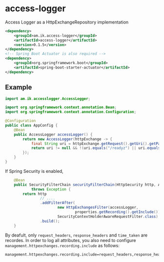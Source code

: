 # access-logger
Access Logger as a HttpExchangeRepository implementation 

```xml
<dependency>
	<groupId>am.ik.access-logger</groupId>
	<artifactId>access-logger</artifactId>
	<version>0.1.5</version>
</dependency>
<!-- Spring Boot Actuator is also required -->
<dependency>
	<groupId>org.springframework.boot</groupId>
	<artifactId>spring-boot-starter-actuator</artifactId>
</dependency>
```


## Example

```java
import am.ik.accesslogger.AccessLogger;

import org.springframework.context.annotation.Bean;
import org.springframework.context.annotation.Configuration;

@Configuration
public class AppConfig {
	@Bean
	public AccessLogger accessLogger() {
		return new AccessLogger(httpExchange -> {
			final String uri = httpExchange.getRequest().getUri().getPath();
			return uri != null && !(uri.equals("/readyz") || uri.equals("/livez") || uri.startsWith("/actuator"));
		});
	}
}
```

If Spring Security is enabled,


```java
	@Bean
	public SecurityFilterChain securityFilterChain(HttpSecurity http, AccessLogger accessLogger, HttpExchangesProperties properties)
			throws Exception {
		return http
				// ....
				.addFilterAfter(
						new HttpExchangesFilter(accessLogger,
								properties.getRecording().getInclude()),
						SecurityContextHolderAwareRequestFilter.class)
				.build();
	}
```

By deafult, only `request_headers`, `response_headers` and `time_taken` are recordes.
In order to log all attributes, you also need to configure `management.httpexchanges.recording.include` as follows:

```properties
management.httpexchanges.recording.include=request_headers,response_headers,remote_address,principal,response_headers,time_taken
```
